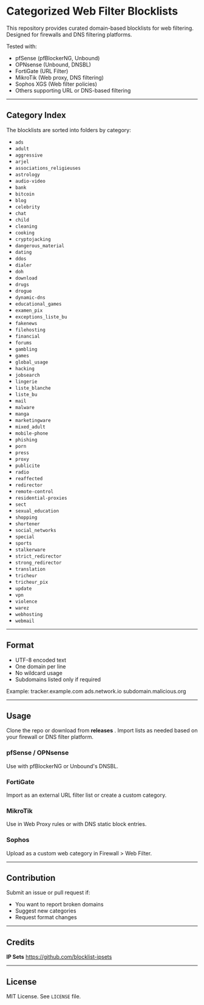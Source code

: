 # Categorized Web Filter Blocklists

This repository provides curated domain-based blocklists for web filtering.  
Designed for firewalls and DNS filtering platforms.

Tested with:
- pfSense (pfBlockerNG, Unbound)
- OPNsense (Unbound, DNSBL)
- FortiGate (URL Filter)
- MikroTik (Web proxy, DNS filtering)
- Sophos XGS (Web filter policies)
- Others supporting URL or DNS-based filtering

---

## Category Index

The blocklists are sorted into folders by category:

- `ads`
- `adult`
- `aggressive`
- `arjel`
- `associations_religieuses`
- `astrology`
- `audio-video`
- `bank`
- `bitcoin`
- `blog`
- `celebrity`
- `chat`
- `child`
- `cleaning`
- `cooking`
- `cryptojacking`
- `dangerous_material`
- `dating`
- `ddos`
- `dialer`
- `doh`  
- `download`
- `drugs`
- `drogue`
- `dynamic-dns`
- `educational_games`
- `examen_pix`
- `exceptions_liste_bu`
- `fakenews`
- `filehosting`
- `financial`
- `forums`
- `gambling`
- `games`
- `global_usage`
- `hacking`
- `jobsearch`
- `lingerie`
- `liste_blanche`
- `liste_bu`
- `mail`
- `malware`
- `manga`
- `marketingware`
- `mixed_adult`
- `mobile-phone`
- `phishing`
- `porn`
- `press`
- `proxy`
- `publicite`
- `radio`
- `reaffected`
- `redirector`
- `remote-control`
- `residential-proxies`
- `sect`
- `sexual_education`
- `shopping`
- `shortener`
- `social_networks`
- `special`
- `sports`
- `stalkerware`
- `strict_redirector`
- `strong_redirector`
- `translation`
- `tricheur`
- `tricheur_pix`
- `update`
- `vpn`
- `violence`
- `warez`
- `webhosting`
- `webmail`

---

## Format

- UTF-8 encoded text  
- One domain per line  
- No wildcard usage  
- Subdomains listed only if required

Example:
tracker.example.com
ads.network.io
subdomain.malicious.org


---

## Usage

Clone the repo or download from **releases** . Import lists as needed based on your firewall or DNS filter platform.

### pfSense / OPNsense  
Use with pfBlockerNG or Unbound's DNSBL.

### FortiGate  
Import as an external URL filter list or create a custom category.

### MikroTik  
Use in Web Proxy rules or with DNS static block entries.

### Sophos  
Upload as a custom web category in Firewall > Web Filter.

---

## Contribution

Submit an issue or pull request if:
- You want to report broken domains  
- Suggest new categories  
- Request format changes

---

## Credits ##
 **IP Sets**  https://github.com/blocklist-ipsets

---

## License

MIT License. See `LICENSE` file.
